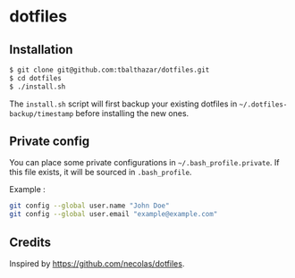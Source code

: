 # dotfiles

## Installation

```bash
$ git clone git@github.com:tbalthazar/dotfiles.git
$ cd dotfiles
$ ./install.sh
```

The `install.sh` script will first backup your existing dotfiles in `~/.dotfiles-backup/timestamp` before installing the new ones.

## Private config

You can place some private configurations in `~/.bash_profile.private`. If this file exists, it will be sourced in `.bash_profile`.

Example :
```bash
git config --global user.name "John Doe"
git config --global user.email "example@example.com"
```

## Credits

Inspired by https://github.com/necolas/dotfiles.
